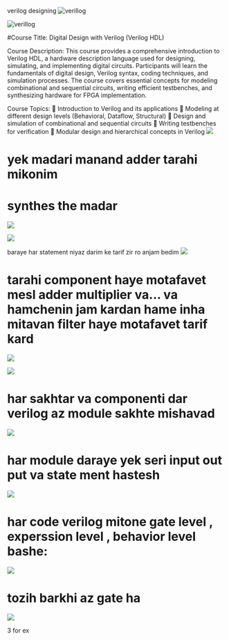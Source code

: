 verilog designing
![verillog](https://github.com/mohammadsinanemati/rtl_verilog_for4032/blob/main/Screenshot%202025-03-03%20182241.png?raw=true)



![verillog](https://github.com/mohammadsinanemati/rtl_verilog_for4032/blob/main/Screenshot%202025-03-03%20182420.png?raw=true)

#Course Title: Digital Design with Verilog (Verilog HDL)

Course Description:
This course provides a comprehensive introduction to Verilog HDL, a hardware description language used for designing, simulating, and implementing digital circuits. Participants will learn the fundamentals of digital design, Verilog syntax, coding techniques, and simulation processes. The course covers essential concepts for modeling combinational and sequential circuits, writing efficient testbenches, and synthesizing hardware for FPGA implementation.

Course Topics:
🔹 Introduction to Verilog and its applications
🔹 Modeling at different design levels (Behavioral, Dataflow, Structural)
🔹 Design and simulation of combinational and sequential circuits
🔹 Writing testbenches for verification
🔹 Modular design and hierarchical concepts in Verilog
![](https://github.com/mohammadsinanemati/rtl_verilog_for4032/blob/main/Screenshot%202025-03-04%20233116.png?raw=true)
# yek madari manand adder tarahi mikonim
# synthes the madar
![](https://github.com/mohammadsinanemati/rtl_verilog_for4032/blob/main/Screenshot%202025-03-04%20233723.png?raw=true)

![](https://github.com/mohammadsinanemati/rtl_verilog_for4032/blob/main/Screenshot%202025-03-05%20000158.png?raw=true)


 baraye har statement niyaz darim ke tarif zir ro anjam bedim 
 ![](https://github.com/mohammadsinanemati/rtl_verilog_for4032/blob/main/Screenshot%202025-03-04%20234049.png?raw=true)

 # tarahi component haye motafavet mesl adder multiplier va... va hamchenin jam kardan hame inha mitavan filter haye motafavet tarif kard
 
 ![](https://github.com/mohammadsinanemati/rtl_verilog_for4032/blob/main/Screenshot%202025-03-04%20234557.png?raw=true)

 ![](https://github.com/mohammadsinanemati/rtl_verilog_for4032/blob/main/Screenshot%202025-03-05%20000158.png?raw=true)

 # har sakhtar va componenti  dar verilog az module sakhte mishavad
 ![](https://github.com/mohammadsinanemati/rtl_verilog_for4032/blob/main/Screenshot%202025-03-05%20000715.png?raw=true)

  # har module daraye yek seri input out put va state ment hastesh
  ![](https://github.com/mohammadsinanemati/rtl_verilog_for4032/blob/main/Screenshot%202025-03-05%20000830.png?raw=true)


  # har code verilog mitone gate level , experssion  level , behavior  level bashe:
  ![](https://github.com/mohammadsinanemati/rtl_verilog_for4032/blob/main/Screenshot%202025-03-05%20000846.png?raw=true)

  # tozih barkhi az gate ha 
  ![](https://github.com/mohammadsinanemati/rtl_verilog_for4032/blob/main/Screenshot%202025-03-05%20084333.png?raw=true)

  3 for ex
  ![]()
  
 
